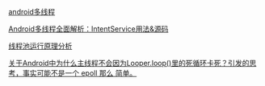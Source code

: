[android多线程](http://www.eoeandroid.com/forum.php?mod=viewthread&tid=210116&_dsign=c9c8cdb9)

[Android多线程全面解析：IntentService用法&源码](http://www.jianshu.com/p/8a3c44a9173a)

[线程池运行原理分析](http://www.jianshu.com/p/edab547f2710)

[关于Android中为什么主线程不会因为Looper.loop()里的死循环卡死？引发的思考，事实可能不是一个 epoll 那么 简单。](http://www.cnblogs.com/linguanh/p/6412042.html)